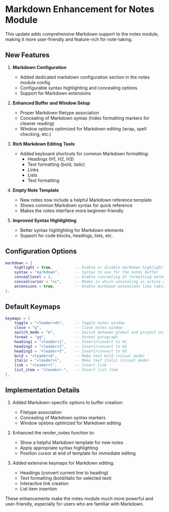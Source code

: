# Markdown Enhancement for Notes Module

This update adds comprehensive Markdown support to the notes module, making it more user-friendly and feature-rich for note-taking.

## New Features

1. **Markdown Configuration**
   - Added dedicated markdown configuration section in the notes module config
   - Configurable syntax highlighting and concealing options
   - Support for Markdown extensions

2. **Enhanced Buffer and Window Setup**
   - Proper Markdown filetype association
   - Concealing of Markdown syntax (hides formatting markers for cleaner reading)
   - Window options optimized for Markdown editing (wrap, spell checking, etc.)

3. **Rich Markdown Editing Tools**
   - Added keyboard shortcuts for common Markdown formatting:
     - Headings (H1, H2, H3)
     - Text formatting (bold, italic)
     - Links
     - Lists
     - Text formatting

4. **Empty Note Template**
   - New notes now include a helpful Markdown reference template
   - Shows common Markdown syntax for quick reference
   - Makes the notes interface more beginner-friendly

5. **Improved Syntax Highlighting**
   - Better syntax highlighting for Markdown elements
   - Support for code blocks, headings, lists, etc.

## Configuration Options

```lua
markdown = {
    highlight = true,          -- Enable or disable markdown highlighting
    syntax = "markdown",       -- Syntax to use for the notes buffer
    conceallevel = 2,          -- Enable concealing of formatting markers
    concealcursor = "nc",      -- Modes in which concealing is active when cursor is on line
    extensions = true,         -- Enable markdown extensions like tables, etc.
},
```

## Default Keymaps

```lua
keymaps = {
    toggle = "<leader>dn",     -- Toggle notes window
    close = "q",               -- Close notes window
    switch_mode = "m",         -- Switch between global and project notes
    format = "gq",             -- Format paragraph
    heading1 = "<leader>1",    -- Insert/convert to H1
    heading2 = "<leader>2",    -- Insert/convert to H2
    heading3 = "<leader>3",    -- Insert/convert to H3
    bold = "<leader>b",        -- Make text bold (visual mode)
    italic = "<leader>i",      -- Make text italic (visual mode)
    link = "<leader>l",        -- Insert link
    list_item = "<leader>-",   -- Insert list item
},
```

## Implementation Details

1. Added Markdown-specific options to buffer creation:
   - Filetype association
   - Concealing of Markdown syntax markers
   - Window options optimized for Markdown editing

2. Enhanced the render_notes function to:
   - Show a helpful Markdown template for new notes
   - Apply appropriate syntax highlighting
   - Position cursor at end of template for immediate editing

3. Added extensive keymaps for Markdown editing:
   - Headings (convert current line to heading)
   - Text formatting (bold/italic for selected text)
   - Interactive link creation
   - List item insertion

These enhancements make the notes module much more powerful and user-friendly, especially for users who are familiar with Markdown.